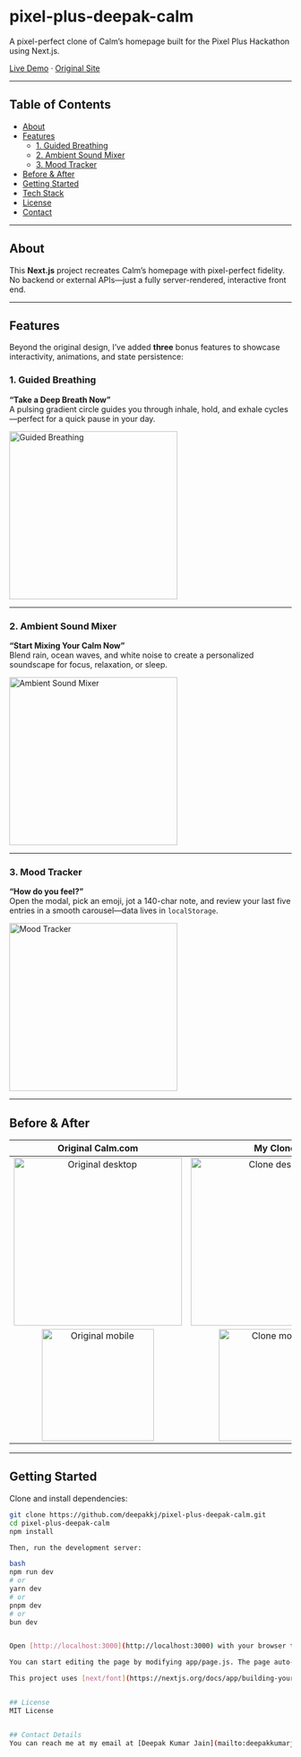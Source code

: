 # pixel-plus-deepak-calm

A pixel-perfect clone of Calm’s homepage built for the Pixel Plus Hackathon using Next.js.

[Live Demo](https://pixel-plus-deepak-calm.vercel.app/) · [Original Site](https://www.calm.com/)  

---

## Table of Contents

- [About](#about)  
- [Features](#features)  
  - [1. Guided Breathing](#1-guided-breathing)  
  - [2. Ambient Sound Mixer](#2-ambient-sound-mixer)  
  - [3. Mood Tracker](#3-mood-tracker)  
- [Before & After](#before--after)  
- [Getting Started](#getting-started)  
- [Tech Stack](#tech-stack)  
- [License](#license)  
- [Contact](#contact)  

---

## About

This **Next.js** project recreates Calm’s homepage with pixel-perfect fidelity.  
No backend or external APIs—just a fully server-rendered, interactive front end.  

---

## Features

Beyond the original design, I’ve added **three** bonus features to showcase interactivity, animations, and state persistence:

### 1. Guided Breathing

**“Take a Deep Breath Now”**  
A pulsing gradient circle guides you through inhale, hold, and exhale cycles—perfect for a quick pause in your day.  

<img src="public/screenshots/guidedbreathing.png" alt="Guided Breathing" width="300" />

---

### 2. Ambient Sound Mixer

**“Start Mixing Your Calm Now”**  
Blend rain, ocean waves, and white noise to create a personalized soundscape for focus, relaxation, or sleep.  

<img src="public/screenshots/ambientmixer.png" alt="Ambient Sound Mixer" width="300" />

---

### 3. Mood Tracker

**“How do you feel?”**  
Open the modal, pick an emoji, jot a 140-char note, and review your last five entries in a smooth carousel—data lives in `localStorage`.  

<img src="public/screenshots/moodtracker.png" alt="Mood Tracker" width="300" />

---

## Before & After

| Original Calm.com | My Clone |
| :---------------: | :------: |
| <img src="public/screenshots/homepage_desktop.png" alt="Original desktop" width="300" align="top" /> | <img src="public/screenshots/clone-desktop.png" alt="Clone desktop" width="300" align="top" /> |
| <img src="public/screenshots/homepage_mobile_430px.png" alt="Original mobile" width="200" align="top" /> | <img src="public/screenshots/clone_homepage_mobile_430px.png" alt="Clone mobile" width="200" align="top" /> |

---

## Getting Started

Clone and install dependencies:

```bash
git clone https://github.com/deepakkj/pixel-plus-deepak-calm.git
cd pixel-plus-deepak-calm
npm install

Then, run the development server:

bash
npm run dev
# or
yarn dev
# or
pnpm dev
# or
bun dev


Open [http://localhost:3000](http://localhost:3000) with your browser to see the result.

You can start editing the page by modifying app/page.js. The page auto-updates as you edit the file.

This project uses [next/font](https://nextjs.org/docs/app/building-your-application/optimizing/fonts) to automatically optimize and load [Geist](https://vercel.com/font), a new font family for Vercel.


## License
MIT License


## Contact Details
You can reach me at my email at [Deepak Kumar Jain](mailto:deepakkumarjain21@gmail.com)
